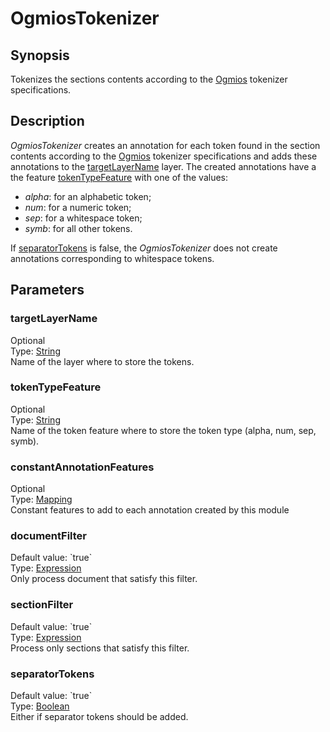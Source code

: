 <h1 class="module">OgmiosTokenizer</h1>

## Synopsis

Tokenizes the sections contents according to the [Ogmios]() tokenizer specifications.

## Description

*OgmiosTokenizer* creates an annotation for each token found in the section contents according to the [Ogmios]() tokenizer specifications and adds these annotations to the <a href="#targetLayerName" class="param">targetLayerName</a> layer. The created annotations have a the feature <a href="#tokenTypeFeature" class="param">tokenTypeFeature</a> with one of the values:
  
* *alpha*: for an alphabetic token;
* *num*: for a numeric token;
* *sep*: for a whitespace token;
* *symb*: for all other tokens.



If <a href="#separatorTokens" class="param">separatorTokens</a> is false, the *OgmiosTokenizer* does not create annotations corresponding to whitespace tokens.

## Parameters

<a name="targetLayerName">

### targetLayerName

<div class="param-level param-level-optional">Optional
</div>
<div class="param-type">Type: <a href="../converter/java.lang.String" class="converter">String</a>
</div>
Name of the layer where to store the tokens.

<a name="tokenTypeFeature">

### tokenTypeFeature

<div class="param-level param-level-optional">Optional
</div>
<div class="param-type">Type: <a href="../converter/java.lang.String" class="converter">String</a>
</div>
Name of the token feature where to store the token type (alpha, num, sep, symb).

<a name="constantAnnotationFeatures">

### constantAnnotationFeatures

<div class="param-level param-level-optional">Optional
</div>
<div class="param-type">Type: <a href="../converter/alvisnlp.module.types.Mapping" class="converter">Mapping</a>
</div>
Constant features to add to each annotation created by this module

<a name="documentFilter">

### documentFilter

<div class="param-level param-level-default-value">Default value: `true`
</div>
<div class="param-type">Type: <a href="../converter/alvisnlp.corpus.expressions.Expression" class="converter">Expression</a>
</div>
Only process document that satisfy this filter.

<a name="sectionFilter">

### sectionFilter

<div class="param-level param-level-default-value">Default value: `true`
</div>
<div class="param-type">Type: <a href="../converter/alvisnlp.corpus.expressions.Expression" class="converter">Expression</a>
</div>
Process only sections that satisfy this filter.

<a name="separatorTokens">

### separatorTokens

<div class="param-level param-level-default-value">Default value: `true`
</div>
<div class="param-type">Type: <a href="../converter/java.lang.Boolean" class="converter">Boolean</a>
</div>
Either if separator tokens should be added.

